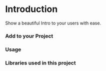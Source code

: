 # Introduction

Show a beautiful Intro to your users with ease.

### Add to your Project

### Usage

### Libraries used in this project
